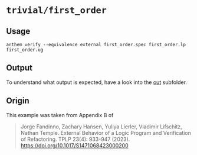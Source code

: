 # `trivial/first_order`

## Usage
```
anthem verify --equivalence external first_order.spec first_order.lp first_order.ug
```

## Output
To understand what output is expected, have a look into the [out](./out) subfolder.

## Origin
This example was taken from Appendix B of

> Jorge Fandinno, Zachary Hansen, Yuliya Lierler, Vladimir Lifschitz, Nathan Temple.
> External Behavior of a Logic Program and Verification of Refactoring. TPLP 23(4): 933-947 (2023).
> https://doi.org/10.1017/S1471068423000200
